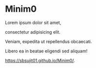 # Minim0
Lorem ipsum dolor sit amet,

consectetur adipisicing elit.

Veniam, expedita ut repellendus obcaecati.

Libero ea in beatae eligendi sed aliquam!


https://sbsujit01.github.io/Minim0/.
